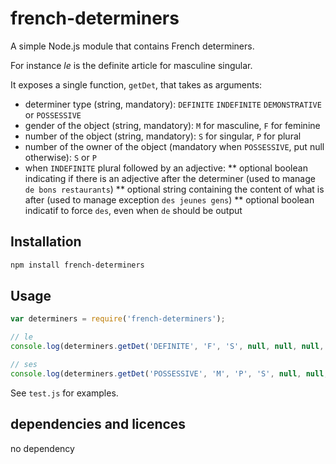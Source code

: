 <!--
Copyright 2019 Ludan Stoecklé
SPDX-License-Identifier: Apache-2.0
-->
# french-determiners

A simple Node.js module that contains French determiners.

For instance _le_ is the definite article for masculine singular.

It exposes a single function, `getDet`, that takes as arguments:

* determiner type (string, mandatory): `DEFINITE` `INDEFINITE` `DEMONSTRATIVE` or `POSSESSIVE`
* gender of the object (string, mandatory): `M` for masculine, `F` for feminine
* number of the object (string, mandatory): `S` for singular, `P` for plural
* number of the owner of the object (mandatory when `POSSESSIVE`, put null otherwise): `S` or `P`
* when `INDEFINITE` plural followed by an adjective:
** optional boolean indicating if there is an adjective after the determiner (used to manage `de bons restaurants`)
** optional string containing the content of what is after (used to manage exception `des jeunes gens`)
** optional boolean indicatif to force `des`, even when `de` should be output

## Installation 
```sh
npm install french-determiners
```

## Usage

```javascript
var determiners = require('french-determiners');

// le
console.log(determiners.getDet('DEFINITE', 'F', 'S', null, null, null, null));

// ses
console.log(determiners.getDet('POSSESSIVE', 'M', 'P', 'S', null, null, null));
```

See `test.js` for examples.

## dependencies and licences

no dependency
